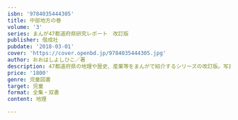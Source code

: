 ```yaml
---
isbn: '9784035444305'
title: 中部地方の巻
volume: '3'
series: まんが47都道府県研究レポート　改訂版
publisher: 偕成社
pubdate: '2018-03-01'
cover: 'https://cover.openbd.jp/9784035444305.jpg'
author: おおはしよしひこ／著
description: 47都道府県の地理や歴史、産業等をまんがで紹介するシリーズの改訂版。写真や学習のデータも満載。第3巻は中部地方。
price: '1800'
genre: 児童図書
target: 児童
format: 全集・双書
content: 地理

---
```

